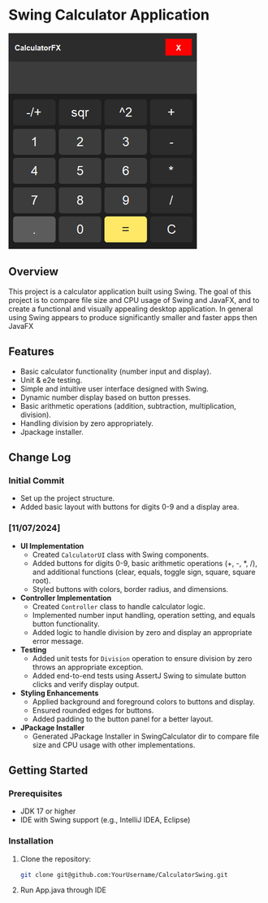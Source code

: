 # Swing Calculator Application

![Screenshot](https://github.com/JackBadawy/swing_calculator/blob/main/src/img.png)

## Overview

This project is a calculator application built using Swing. The goal of this project is to compare file size and CPU usage of Swing and JavaFX, and to create a functional and visually appealing desktop application. In general using Swing appears to produce significantly smaller and faster apps then JavaFX

## Features

- Basic calculator functionality (number input and display).
- Unit & e2e testing.
- Simple and intuitive user interface designed with Swing.
- Dynamic number display based on button presses.
- Basic arithmetic operations (addition, subtraction, multiplication, division).
- Handling division by zero appropriately.
- Jpackage installer.

## Change Log

### Initial Commit

- Set up the project structure.
- Added basic layout with buttons for digits 0-9 and a display area.

### [11/07/2024]

- **UI Implementation**
  - Created `CalculatorUI` class with Swing components.
  - Added buttons for digits 0-9, basic arithmetic operations (+, -, \*, /), and additional functions (clear, equals, toggle sign, square, square root).
  - Styled buttons with colors, border radius, and dimensions.
- **Controller Implementation**
  - Created `Controller` class to handle calculator logic.
  - Implemented number input handling, operation setting, and equals button functionality.
  - Added logic to handle division by zero and display an appropriate error message.
- **Testing**
  - Added unit tests for `Division` operation to ensure division by zero throws an appropriate exception.
  - Added end-to-end tests using AssertJ Swing to simulate button clicks and verify display output.
- **Styling Enhancements**
  - Applied background and foreground colors to buttons and display.
  - Ensured rounded edges for buttons.
  - Added padding to the button panel for a better layout.
- **JPackage Installer**
  - Generated JPackage Installer in SwingCalculator dir to compare file size and CPU usage with other implementations.

## Getting Started

### Prerequisites

- JDK 17 or higher
- IDE with Swing support (e.g., IntelliJ IDEA, Eclipse)

### Installation

1. Clone the repository:
   ```bash
   git clone git@github.com:YourUsername/CalculatorSwing.git
   ```
2. Run App.java through IDE
